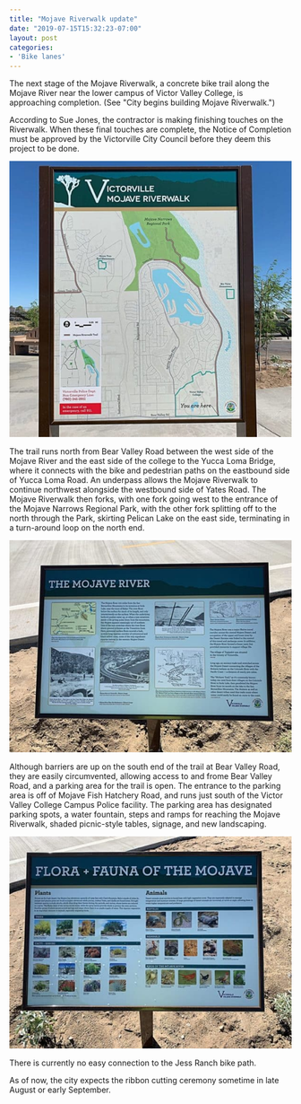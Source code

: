 ```yaml
---
title: "Mojave Riverwalk update"
date: "2019-07-15T15:32:23-07:00"
layout: post
categories:
- 'Bike lanes'
---
```


The next stage of the Mojave Riverwalk, a concrete bike trail along the Mojave River near the lower campus of Victor Valley College, is approaching completion. (See "City begins building Mojave Riverwalk.")

According to Sue Jones, the contractor is making finishing touches on the Riverwalk. When these final touches are complete, the Notice of Completion must be approved by the Victorville City Council before they deem this project to be done.

![Mojave Riverwalk](/assets/img/2019/07/20190715-map-600x586.jpg)

The trail runs north from Bear Valley Road between the west side of the Mojave River and the east side of the college to the Yucca Loma Bridge, where it connects with the bike and pedestrian paths on the eastbound side of Yucca Loma Road. An underpass allows the Mojave Riverwalk to continue northwest alongside the westbound side of Yates Road. The Mojave Riverwalk then forks, with one fork going west to the entrance of the Mojave Narrows Regional Park, with the other fork splitting off to the north through the Park, skirting Pelican Lake on the east side, terminating in a turn-around loop on the north end.

![Mojave Riverwalk](/assets/img/2019/07/20190715-river-600x450.jpg)

Although barriers are up on the south end of the trail at Bear Valley Road, they are easily circumvented, allowing access to and frome Bear Valley Road, and a parking area for the trail is open. The entrance to the parking area is off of Mojave Fish Hatchery Road, and runs just south of the Victor Valley College Campus Police facility. The parking area has designated parking spots, a water fountain, steps and ramps for reaching the Mojave Riverwalk, shaded picnic-style tables, signage, and new landscaping.

![Mojave Riverwalk](/assets/img/2019/07/20190715-flora-fauna-600x450.jpg)

There is currently no easy connection to the Jess Ranch bike path.

As of now, the city expects the ribbon cutting ceremony sometime in late August or early September.
